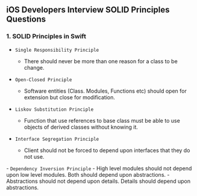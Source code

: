 ## iOS Developers Interview SOLID Principles Questions

### 1. SOLID Principles in Swift

 - `Single Responsibility Principle`
    - There should never be more than one reason for a class to be change.

 - `Open-Closed Principle`
    - Software entities (Class. Modules, Functions etc) should open for extension but close for modification. 

 - `Liskov Substitution Principle`
    - Function that use references to base class must be able to use objects of derived classes without knowing it.

 - `Interface Segregation Principle`
    - Client should not be forced to depend upon interfaces that they do not use.

 - `Dependency Inversion Principle`
    - High level modules should not depend upon low level modules. Both should depend upon abstractions.
    - Abstractions should not depend upon details. Details should depend upon abstractions.
